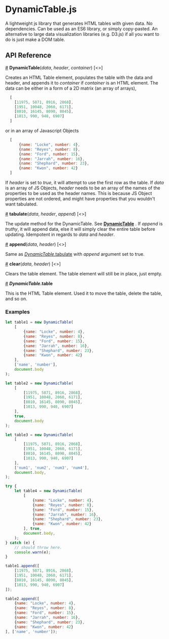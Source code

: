 # DynamicTable.js
A lightweight js library that generates HTML tables with given data.
No dependencies. Can be used as an ES6 library, or simply copy-pasted.
An alternative to large data visualization libraries (e.g. D3.js) if all you want to do is just make a DOM table.

## API Reference

<a href="#DynamicTable" name="DynamicTable">#</a> <b>DynamicTable</b>(<i>data</i>, <i>header</i>, <i>container</i>) [<>]

Creates an HTML Table element, populates the table with the data and header, and appends it to *container* if *container* is an HTML element.
The data can be either in a form of a 2D matrix (an array of arrays),
```js
  [
    [11975, 5871, 8916, 2868],
    [1951, 10048, 2060, 6171],
    [8010, 16145, 8090, 8045],
    [1013, 990, 940, 6907]
  ]
```
or in an array of Javascript Objects
```js
  [
      {name: "Locke", number: 4},
      {name: "Reyes", number: 8},
      {name: "Ford", number: 15},
      {name: "Jarrah", number: 16},
      {name: "Shephard", number: 23},
      {name: "Kwon", number: 42}
  ]
  ```
  If *header* is set to *true*, it will attempt to use the first row as the table. If *data* is an array of JS Objects, *header* needs to be an array of the names of the properties to be used as the header names. This is because JS Object properties are not ordered, and might have properties that you wouldn't want tabulated.


<a href="#tabulate" name="tabulate">#</a> <b>tabulate</b>(<i>data</i>, <i>header</i>, <i>append</i>) [<>]

The update method for the DynamicTable. See <a href="#DynamicTable"><b>DynamicTable</b></a> . If *append* is *truthy*, it will append data, else it will simply clear the entire table before updating. Idempotent in regards to *data* and *header*.


<a href="#append" name="append">#</a> <b>append</b>(<i>data</i>, <i>header</i>) [<>]

Same as <a href="#tabulate">*DynamicTable*.tabulate</a> with *append* argument set to true.


<a href="#clear" name="clear">#</a> <b>clear</b>(<i>data</i>, <i>header</i>) [<>]

Clears the table element. The table element will still be in place, just empty.

<a href="#table" name="table">#</a> <b>*DynamicTable*.table</b>

This is the HTML Table element. Used it to move the table, delete the table, and so on.



### Examples
```js
let table1 = new DynamicTable(
    [
        {name: "Locke", number: 4},
        {name: "Reyes", number: 8},
        {name: "Ford", number: 15},
        {name: "Jarrah", number: 16},
        {name: "Shephard", number: 23},
        {name: "Kwon", number: 42}
    ],
    ['name', 'number'],
    document.body
);

let table2 = new DynamicTable(
    [
        [11975, 5871, 8916, 2868],
        [1951, 10048, 2060, 6171],
        [8010, 16145, 8090, 8045],
        [1013, 990, 940, 6907]
    ],
    true,
    document.body
);

let table3 = new DynamicTable(
    [
        [11975, 5871, 8916, 2868],
        [1951, 10048, 2060, 6171],
        [8010, 16145, 8090, 8045],
        [1013, 990, 940, 6907]
    ],
    ['num1', 'num2', 'num3', 'num4'],
    document.body,
);

try {
    let table4 = new DynamicTable(
        [
            {name: "Locke", number: 4},
            {name: "Reyes", number: 8},
            {name: "Ford", number: 15},
            {name: "Jarrah", number: 16},
            {name: "Shephard", number: 23},
            {name: "Kwon", number: 42}
        ], true,
        document.body,
    );
} catch (e) {
    // should throw here.
    console.warn(e);
}

table1.append([
    [11975, 5871, 8916, 2868],
    [1951, 10048, 2060, 6171],
    [8010, 16145, 8090, 8045],
    [1013, 990, 940, 6907]
]);

table2.append([
    {name: "Locke", number: 4},
    {name: "Reyes", number: 8},
    {name: "Ford", number: 15},
    {name: "Jarrah", number: 16},
    {name: "Shephard", number: 23},
    {name: "Kwon", number: 42}
], ['name', 'number']);
```
